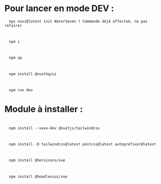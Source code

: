 # Pour lancer en mode DEV :

      npx nuxi@latest init WaterSeven ( Commande déjà effectué, ne pas refaire)
      
  # 
          
      npm i
      
      
  #
      npm up
      
      
  #
      npm install @nuxthq/ui
      
      
  #
      npm run dev
      
      
  
# Module à installer : 
#
      npm install --save-dev @nuxtjs/tailwindcss
      
      
#
      npm install -D tailwindcss@latest postcss@latest autoprefixer@latest
      
      
#
      npm install @heroicons/vue
      
      
#
      npm install @headlessui/vue
